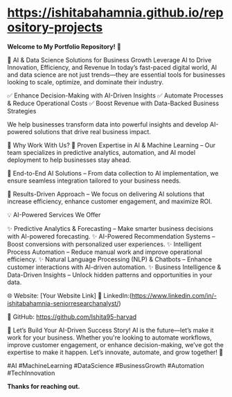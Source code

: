# https://ishitabahamnia.github.io/repository-projects

**Welcome to My Portfolio Repository!** 🚀

🚀 AI & Data Science Solutions for Business Growth
Leverage AI to Drive Innovation, Efficiency, and Revenue
In today’s fast-paced digital world, AI and data science are not just trends—they are essential tools for businesses looking to scale, optimize, and dominate their industry.

✅ Enhance Decision-Making with AI-Driven Insights
✅ Automate Processes & Reduce Operational Costs
✅ Boost Revenue with Data-Backed Business Strategies

We help businesses transform data into powerful insights and develop AI-powered solutions that drive real business impact.

🌟 Why Work With Us?
🔹 Proven Expertise in AI & Machine Learning – Our team specializes in predictive analytics, automation, and AI model deployment to help businesses stay ahead.

🔹 End-to-End AI Solutions – From data collection to AI implementation, we ensure seamless integration tailored to your business needs.

🔹 Results-Driven Approach – We focus on delivering AI solutions that increase efficiency, enhance customer engagement, and maximize ROI.


💡 AI-Powered Services We Offer

✨ Predictive Analytics & Forecasting – Make smarter business decisions with AI-powered forecasting.
✨ AI-Powered Recommendation Systems – Boost conversions with personalized user experiences.
✨ Intelligent Process Automation – Reduce manual work and improve operational efficiency.
✨ Natural Language Processing (NLP) & Chatbots – Enhance customer interactions with AI-driven automation.
✨ Business Intelligence & Data-Driven Insights – Unlock hidden patterns and opportunities in your data.

🌐 Website: [Your Website Link]
🔗 LinkedIn:(https://www.linkedin.com/in/-ishitabahamnia-seniorresearchanalyst/)

🔹 GitHub: https://github.com/Ishita95-harvad

🚀 Let’s Build Your AI-Driven Success Story!
AI is the future—let’s make it work for your business.
Whether you're looking to automate workflows, improve customer engagement, or enhance decision-making, we’ve got the expertise to make it happen.
Let’s innovate, automate, and grow together! 🚀

#AI #MachineLearning #DataScience #BusinessGrowth #Automation #TechInnovation

**Thanks for reaching out.**

